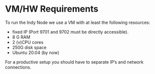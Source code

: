 # VM/HW Requirements

To run the Indy Node we use a VM with at least the following resources:

- fixed IP (Port 9701 and 9702 must be directly accessible).
- 8 G RAM
- 2 (v)CPU cores
- 250G disk space
- Ubuntu 20.04 (by now)

For a productive setup you should have to separate IP’s and network connections.

